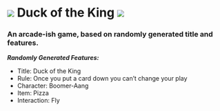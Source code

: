 # **![](https://imgur.com/wGkyiXW.jpg) Duck of the King ![](https://imgur.com/7jZdiNG.jpg)**

### An arcade-ish game, based on randomly generated title and features.

***Randomly Generated Features:***
- Title: Duck of the King
- Rule: Once you put a card down you can’t change your play
- Character: Boomer-Aang
- Item: Pizza
- Interaction: Fly

